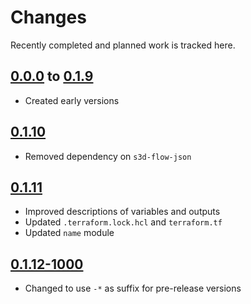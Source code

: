 # Changes
Recently completed and planned work is tracked here.

## [0.0.0](.) to [0.1.9](.)
- Created early versions

## [0.1.10](.)
- Removed dependency on `s3d-flow-json`

## [0.1.11](.)
- Improved descriptions of variables and outputs
- Updated `.terraform.lock.hcl` and `terraform.tf`
- Updated `name` module

## [0.1.12-1000](.)
- Changed to use `-*` as suffix for pre-release versions
